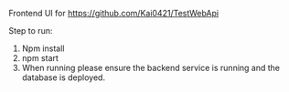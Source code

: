 Frontend UI for https://github.com/Kai0421/TestWebApi

Step to run:
1. Npm install
2. npm start
3. When running please ensure the backend service is running and the database is deployed.

